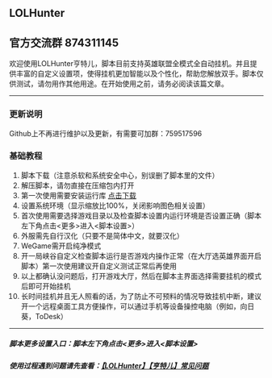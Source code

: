 ## LOLHunter

## 官方交流群 874311145

欢迎使用LOLHunter亨特儿，脚本目前支持英雄联盟全模式全自动挂机。并且提供丰富的自定义设置项，使得挂机更加智能以及个性化，帮助您解放双手。脚本仅供测试，请勿用作其他用途。在开始使用之前，请务必阅读该篇文章。
___
### 更新说明
Github上不再进行维护以及更新，有需要可加群：759517596

### 基础教程
1. 脚本下载（注意杀软和系统安全中心，别误删了脚本里的文件）
2. 解压脚本，请勿直接在压缩包内打开
3. 第一次使用需要安装运行库 [点击下载](https://dotnet.microsoft.com/zh-cn/download/dotnet/thank-you/runtime-desktop-6.0.8-windows-x86-installer)
4. 设置系统环境（显示缩放比100%，关闭影响图色相关设置）
5. 首次使用需要选择游戏目录以及检查脚本设置内运行环境是否设置正确（脚本左下角点击<更多>进入<脚本设置>）
6. 外服需先自行汉化（只要不是简体中文，就要汉化）
7. WeGame需开启纯净模式
8. 开一局峡谷自定义检查脚本运行是否游戏内操作正常（在大厅选英雄界面开启脚本）第一次使用建议开自定义测试正常后再使用
9. 以上都确认没问题后，打开游戏大厅，然后在脚本主界面选择需要挂机的模式后即可开始挂机
10. 长时间挂机并且无人照看的话，为了防止不可预料的情况导致挂机中断，建议开一个远程桌面工具方便操作，可以通过手机等设备操控电脑（例如，向日葵，ToDesk）
___
##### 脚本更多设置入口：脚本左下角点击<更多>进入<脚本设置>
##### 使用过程遇到问题请先查看：[【LOLHunter】【亨特儿】常见问题](https://www.cnblogs.com/Laopengblog/p/17108810.html)
